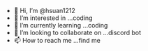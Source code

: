 - 👋 Hi, I’m @hsuan1212
- 👀 I’m interested in ...coding
- 🌱 I’m currently learning ...coding
- 💞️ I’m looking to collaborate on ...discord bot
- 📫 How to reach me ...find me

<!---
hsuan1212/hsuan1212 is a ✨ special ✨ repository because its `README.md` (this file) appears on your GitHub profile.
You can click the Preview link to take a look at your changes.
--->
